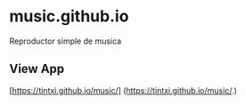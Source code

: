 # music.github.io
Reproductor simple de musica

## View App
[https://tintxi.github.io/music/]
(https://tintxi.github.io/music/.)

